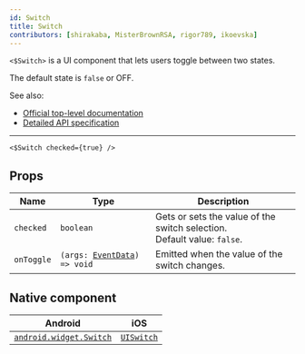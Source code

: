 ```yaml
---
id: Switch
title: Switch
contributors: [shirakaba, MisterBrownRSA, rigor789, ikoevska]
---
```


`<$Switch>` is a UI component that lets users toggle between two states.

The default state is `false` or OFF.

See also:

* [Official top-level documentation](https://docs.nativescript.org/ui/components/switch)
* [Detailed API specification](https://docs.nativescript.org/api-reference/classes/_ui_switch_.switch)

---

```tsx
<$Switch checked={true} />
```

<!-- [> screenshots for=Switch <] -->

## Props

| Name | Type | Description |
|------|------|-------------|
| `checked` | `boolean` | Gets or sets the value of the switch selection.<br/>Default value: `false`.
| `onToggle`| `(args: `[`EventData`](https://docs.nativescript.org/api-reference/interfaces/__nativescript_core_.eventdata)`) => void` | Emitted when the value of the switch changes.

## Native component

| Android | iOS |
|---------|-----|
| [`android.widget.Switch`](https://developer.android.com/reference/android/widget/Switch.html) | [`UISwitch`](https://developer.apple.com/documentation/uikit/uiswitch)

